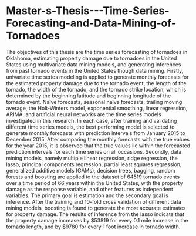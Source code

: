 # Master-s-Thesis---Time-Series-Forecasting-and-Data-Mining-of-Tornadoes
The objectives of this thesis are the time series forecasting of tornadoes in Oklahoma, estimating property damage due to tornadoes in the United States using multivariate data mining models, and generating inferences from past tornado events in the United States though data mining. Firstly, univariate time series modeling is applied to generate monthly forecasts for the estimated property damage due to the tornado event, the length of the tornado, the width of the tornado, and the tornado strike location, which is determined by the beginning latitude and beginning longitude of the tornado event. Naïve forecasts, seasonal naïve forecasts, trailing moving average, the Holt-Winters model, exponential smoothing, linear regression, ARIMA, and artificial neural networks are the time series models investigated in this research. In each case, after training and validating different time series models, the best performing model is selected to generate monthly forecasts with prediction intervals from January 2015 to December 2015. After comparing the monthly forecasts with the true values for the year 2015, it is observed that the true values lie within the forecasted prediction intervals for each time series on all occasions.             Secondly, data mining models, namely multiple linear regression, ridge regression, the lasso, principal components regression, partial least squares regression, generalized additive models (GAMs), decision trees, bagging, random forests and boosting are applied to the dataset of 64519 tornado events over a time period of 66 years within the United States, with the property damage as the response variable, and other features as independent variables. The primary goal is estimation and the secondary goal is inference.  After the training and 10-fold cross validation of different data mining models, boosting is found to generate the most accurate estimates for property damage. The results of inference from the lasso indicate that the property damage increases by $53819 for every 0.1 mile increase in the tornado length, and by $9780 for every 1 foot increase in tornado width.
